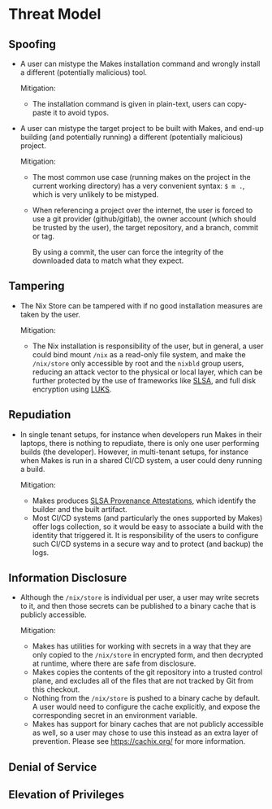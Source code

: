 <!--
SPDX-FileCopyrightText: 2022 Fluid Attacks and Makes contributors

SPDX-License-Identifier: MIT
-->

# Threat Model

## Spoofing

- A user can mistype the Makes installation command
  and wrongly install a different (potentially malicious) tool.

  Mitigation:

  - The installation command is given in plain-text,
    users can copy-paste it to avoid typos.

- A user can mistype the target project to be built with Makes,
  and end-up building (and potentially running)
  a different (potentially malicious) project.

  Mitigation:

  - The most common use case
    (running makes on the project in the current working directory)
    has a very convenient syntax: `$ m .`,
    which is very unlikely to be mistyped.
  - When referencing a project over the internet,
    the user is forced to use a git provider (github/gitlab),
    the owner account (which should be trusted by the user),
    the target repository,
    and a branch, commit or tag.

    By using a commit,
    the user can force the integrity of the downloaded data
    to match what they expect.

## Tampering

- The Nix Store can be tampered with
  if no good installation measures are taken by the user.

  Mitigation:

  - The Nix installation is responsibility of the user,
    but in general,
    a user could bind mount `/nix` as a read-only file system,
    and make the `/nix/store` only accessible by root
    and the `nixbld` group users,
    reducing an attack vector to the physical or local layer,
    which can be further protected
    by the use of frameworks like [SLSA](https://slsa.dev/),
    and full disk encryption using [LUKS](https://en.wikipedia.org/wiki/LUKS).

## Repudiation

- In single tenant setups,
  for instance when developers run Makes in their laptops,
  there is nothing to repudiate,
  there is only one user performing builds (the developer).
  However,
  in multi-tenant setups,
  for instance when Makes is run in a shared CI/CD system,
  a user could deny running a build.

  Mitigation:

  - Makes produces
    [SLSA Provenance Attestations](https://slsa.dev/provenance/v0.2),
    which identify the builder and the built artifact.
  - Most CI/CD systems
    (and particularly the ones supported by Makes)
    offer logs collection,
    so it would be easy to associate a build
    with the identity that triggered it.
    It is responsibility of the users
    to configure such CI/CD systems
    in a secure way and to protect (and backup) the logs.

## Information Disclosure

- Although the `/nix/store` is individual per user,
  a user may write secrets to it,
  and then those secrets can be published to a binary cache
  that is publicly accessible.

  Mitigation:

  - Makes has utilities for working with secrets in a way
    that they are only copied to the `/nix/store`
    in encrypted form,
    and then decrypted at runtime,
    where there are safe from disclosure.
  - Makes copies the contents of the git repository
    into a trusted control plane,
    and excludes all of the files
    that are not tracked by Git
    from this checkout.
  - Nothing from the `/nix/store`
    is pushed to a binary cache by default.
    A user would need to configure the cache explicitly,
    and expose the corresponding secret
    in an environment variable.
  - Makes has support for binary caches
    that are not publicly accessible as well,
    so a user may chose to use this instead
    as an extra layer of prevention.
    Please see <https://cachix.org/> for more information.

## Denial of Service

## Elevation of Privileges
